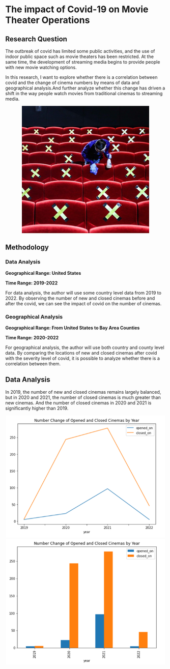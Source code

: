 # The impact of Covid-19 on Movie Theater Operations

## Research Question

The outbreak of covid has limited some public activities, and the use of indoor public space such as movie theaters has been restricted. At the same time, the development of streaming media begins to provide people with new movie watching options.

In this research, I want to explore whether there is a correlation between covid and the change of cinema numbers by means of data and geographical analysis.And further analyze whether this change has driven a shift in the way people watch movies from traditional cinemas to streaming media.

<div align=center><img width="400" src="https://github.com/rongshan1005/CYPLAN255-final_project-cinema_covid/blob/gh-pages/image/00.jpg"/></div>

## Methodology

### Data Analysis

**Geographical Range: United States**

**Time Range: 2019-2022**

For data analysis, the author will use some country level data from 2019 to 2022. By observing the number of new and closed cinemas before and after the covid, we can see the impact of covid on the number of cinemas.

### Geographical Analysis

**Geographical Range: From United States to Bay Area Counties**

**Time Range: 2020-2022**

For geographical analysis, the author will use both country and county level data. By comparing the locations of new and closed cinemas after covid with the severity level of covid, it is possible to analyze whether there is a correlation between them.

## Data Analysis

In 2019, the number of new and closed cinemas remains largely balanced, but in 2020 and 2021, the number of closed cinemas is much greater than new cinemas. And the number of closed cinemas in 2020 and 2021 is significantly higher than 2019. 

<div align=center><img width="500" src="https://github.com/rongshan1005/CYPLAN255-final_project-cinema_covid/blob/gh-pages/image/01.png"/></div>

<div align=center><img width="500" src="https://github.com/rongshan1005/CYPLAN255-final_project-cinema_covid/blob/gh-pages/image/02.png"/></div>
